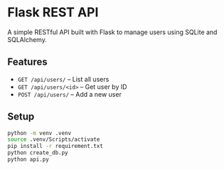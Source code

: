 # Flask REST API

A simple RESTful API built with Flask to manage users using SQLite and SQLAlchemy.

## Features
- `GET /api/users/` – List all users  
- `GET /api/users/<id>` – Get user by ID  
- `POST /api/users/` – Add a new user

## Setup

```bash
python -m venv .venv
source .venv/Scripts/activate
pip install -r requirement.txt
python create_db.py
python api.py